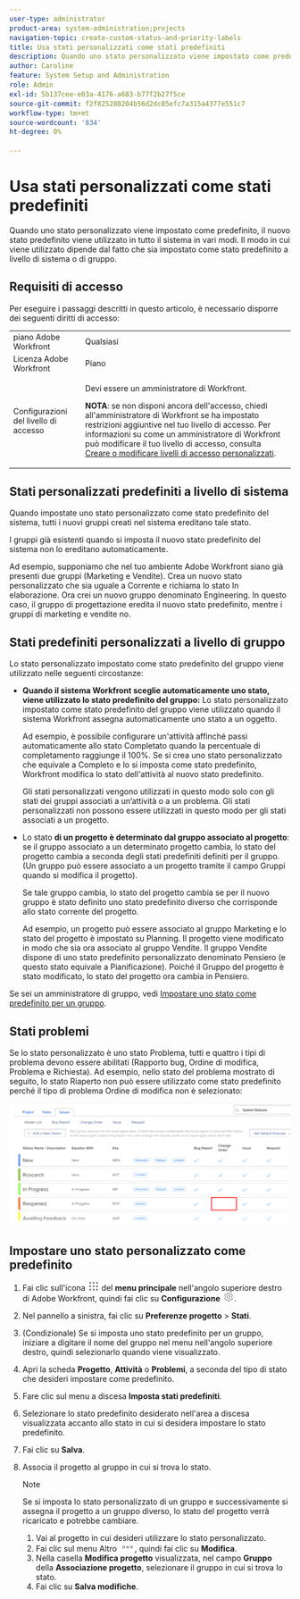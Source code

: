 ```yaml
---
user-type: administrator
product-area: system-administration;projects
navigation-topic: create-custom-status-and-priority-labels
title: Usa stati personalizzati come stati predefiniti
description: Quando uno stato personalizzato viene impostato come predefinito, il nuovo stato predefinito viene utilizzato in tutto il sistema in vari modi. Il modo in cui viene utilizzato dipende dal fatto che sia impostato come stato predefinito a livello di sistema o di gruppo.
author: Caroline
feature: System Setup and Administration
role: Admin
exl-id: 5b137cee-e03a-4176-a683-b77f2b27f5ce
source-git-commit: f2f825280204b56d2dc85efc7a315a4377e551c7
workflow-type: tm+mt
source-wordcount: '834'
ht-degree: 0%

---
```


# Usa stati personalizzati come stati predefiniti

Quando uno stato personalizzato viene impostato come predefinito, il nuovo stato predefinito viene utilizzato in tutto il sistema in vari modi. Il modo in cui viene utilizzato dipende dal fatto che sia impostato come stato predefinito a livello di sistema o di gruppo.

## Requisiti di accesso

Per eseguire i passaggi descritti in questo articolo, è necessario disporre dei seguenti diritti di accesso:

<table style="table-layout:auto"> 
 <col> 
 <col> 
 <tbody> 
  <tr> 
   <td role="rowheader">piano Adobe Workfront</td> 
   <td>Qualsiasi</td> 
  </tr> 
  <tr> 
   <td role="rowheader">Licenza Adobe Workfront</td> 
   <td>Piano</td> 
  </tr> 
  <tr> 
   <td role="rowheader">Configurazioni del livello di accesso</td> 
   <td> <p>Devi essere un amministratore di Workfront.</p> <p><b>NOTA</b>: se non disponi ancora dell'accesso, chiedi all'amministratore di Workfront se ha impostato restrizioni aggiuntive nel tuo livello di accesso. Per informazioni su come un amministratore di Workfront può modificare il tuo livello di accesso, consulta <a href="../../../administration-and-setup/add-users/configure-and-grant-access/create-modify-access-levels.md" class="MCXref xref">Creare o modificare livelli di accesso personalizzati</a>.</p> </td> 
  </tr> 
 </tbody> 
</table>

## Stati personalizzati predefiniti a livello di sistema

Quando impostate uno stato personalizzato come stato predefinito del sistema, tutti i nuovi gruppi creati nel sistema ereditano tale stato.

I gruppi già esistenti quando si imposta il nuovo stato predefinito del sistema non lo ereditano automaticamente.

Ad esempio, supponiamo che nel tuo ambiente Adobe Workfront siano già presenti due gruppi (Marketing e Vendite). Crea un nuovo stato personalizzato che sia uguale a Corrente e richiama lo stato In elaborazione. Ora crei un nuovo gruppo denominato Engineering. In questo caso, il gruppo di progettazione eredita il nuovo stato predefinito, mentre i gruppi di marketing e vendite no.

## Stati predefiniti personalizzati a livello di gruppo

Lo stato personalizzato impostato come stato predefinito del gruppo viene utilizzato nelle seguenti circostanze:

* **Quando il sistema Workfront sceglie automaticamente uno stato, viene utilizzato lo stato predefinito del gruppo:** Lo stato personalizzato impostato come stato predefinito del gruppo viene utilizzato quando il sistema Workfront assegna automaticamente uno stato a un oggetto.

  Ad esempio, è possibile configurare un&#39;attività affinché passi automaticamente allo stato Completato quando la percentuale di completamento raggiunge il 100%. Se si crea uno stato personalizzato che equivale a Completo e lo si imposta come stato predefinito, Workfront modifica lo stato dell&#39;attività al nuovo stato predefinito.

  Gli stati personalizzati vengono utilizzati in questo modo solo con gli stati dei gruppi associati a un’attività o a un problema. Gli stati personalizzati non possono essere utilizzati in questo modo per gli stati associati a un progetto.

* Lo stato **di un progetto è determinato dal gruppo associato al progetto**: se il gruppo associato a un determinato progetto cambia, lo stato del progetto cambia a seconda degli stati predefiniti definiti per il gruppo. (Un gruppo può essere associato a un progetto tramite il campo Gruppi quando si modifica il progetto).

  Se tale gruppo cambia, lo stato del progetto cambia se per il nuovo gruppo è stato definito uno stato predefinito diverso che corrisponde allo stato corrente del progetto.

  Ad esempio, un progetto può essere associato al gruppo Marketing e lo stato del progetto è impostato su Planning. Il progetto viene modificato in modo che sia ora associato al gruppo Vendite. Il gruppo Vendite dispone di uno stato predefinito personalizzato denominato Pensiero (e questo stato equivale a Pianificazione). Poiché il Gruppo del progetto è stato modificato, lo stato del progetto ora cambia in Pensiero.

Se sei un amministratore di gruppo, vedi [Impostare uno stato come predefinito per un gruppo](/help/quicksilver/administration-and-setup/manage-groups/manage-group-statuses/use-custom-statuses-as-default-statuses-group.md).

## Stati problemi

Se lo stato personalizzato è uno stato Problema, tutti e quattro i tipi di problema devono essere abilitati (Rapporto bug, Ordine di modifica, Problema e Richiesta). Ad esempio, nello stato del problema mostrato di seguito, lo stato Riaperto non può essere utilizzato come stato predefinito perché il tipo di problema Ordine di modifica non è selezionato:

![](assets/all-4-issue-types-enabled.png)

## Impostare uno stato personalizzato come predefinito

1. Fai clic sull&#39;icona ![](assets/main-menu-icon.png) del **menu principale** nell&#39;angolo superiore destro di Adobe Workfront, quindi fai clic su **Configurazione** ![](assets/gear-icon-settings.png).
1. Nel pannello a sinistra, fai clic su **Preferenze progetto** > **Stati**.
1. (Condizionale) Se si imposta uno stato predefinito per un gruppo, iniziare a digitare il nome del gruppo nel menu nell&#39;angolo superiore destro, quindi selezionarlo quando viene visualizzato.
1. Apri la scheda **Progetto**, **Attività** o **Problemi**, a seconda del tipo di stato che desideri impostare come predefinito.
1. Fare clic sul menu a discesa **Imposta stati predefiniti**.
1. Selezionare lo stato predefinito desiderato nell&#39;area a discesa visualizzata accanto allo stato in cui si desidera impostare lo stato predefinito.
1. Fai clic su **Salva**.
1. Associa il progetto al gruppo in cui si trova lo stato.

   >[!NOTE]
   >
   >Se si imposta lo stato personalizzato di un gruppo e successivamente si assegna il progetto a un gruppo diverso, lo stato del progetto verrà ricaricato e potrebbe cambiare.

   1. Vai al progetto in cui desideri utilizzare lo stato personalizzato.
   1. Fai clic sul menu Altro ![](assets/more-icon.png), quindi fai clic su **Modifica**.
   1. Nella casella **Modifica progetto** visualizzata, nel campo **Gruppo** della **Associazione progetto**, selezionare il gruppo in cui si trova lo stato.
   1. Fai clic su **Salva modifiche**.
